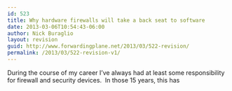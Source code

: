 ```yaml
---
id: 523
title: Why hardware firewalls will take a back seat to software
date: 2013-03-06T10:54:43-06:00
author: Nick Buraglio
layout: revision
guid: http://www.forwardingplane.net/2013/03/522-revision/
permalink: /2013/03/522-revision-v1/
---
```

During the course of my career I&#8217;ve always had at least some responsibility for firewall and security devices.  In those 15 years, this has